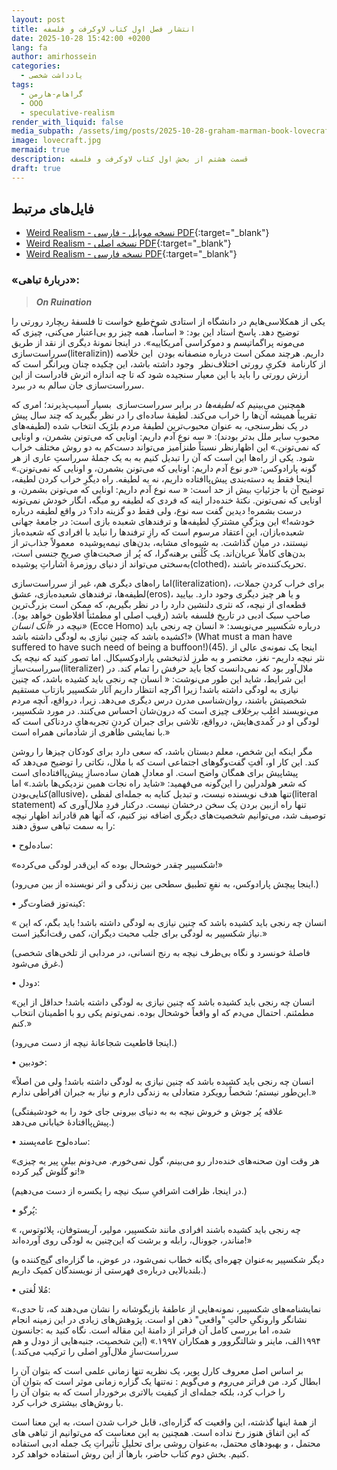 ```yaml
---
layout: post
title: انتشار فصل اول کتاب لاوکرفت و فلسفه
date: 2025-10-28 15:42:00 +0200
lang: fa
author: amirhossein
categories:
  - یادداشت شخصی
tags:
  - گراهام-هارمن
  - OOO
  - speculative-realism
render_with_liquid: false
media_subpath: /assets/img/posts/2025-10-28-graham-marman-book-lovecraft
image: lovecraft.jpg
mermaid: true
description: قسمت هشتم از بخش اول کتاب لاوکرفت و فلسفه
draft: true
---
```



## فایل‌های مرتبط

- [Weird Realism - نسخه موبایل - فارسی PDF](https://github.com/Oblique-Abyss/oblique-pdf/tree/47b5558fa431252e090b479b7540d0f82ca03a6f/2025-10-28-graham-Hmarman-book-lovecraft){:target="_blank"}
- [Weird Realism - نسخه اصلی PDF](https://github.com/Oblique-Abyss/oblique-pdf/tree/47b5558fa431252e090b479b7540d0f82ca03a6f/2025-10-28-graham-Hmarman-book-lovecraft){:target="_blank"}
- [Weird Realism - نسخه فارسی PDF](https://github.com/Oblique-Abyss/oblique-pdf/tree/47b5558fa431252e090b479b7540d0f82ca03a6f/2025-10-28-graham-Hmarman-book-lovecraft){:target="_blank"}


###  «دربارۀ تباهی»:

> _**On Ruination**_

یکی از همکلاسی‌هایم در دانشگاه از استادی شوخ‌طبع خواست تا فلسفۀ ریچارد رورتی را توضیح دهد. پاسخ استاد این بود: « اساساً، همه چیز رو بی‌اعتبار می‌کنی، چیزی که می‌مونه پراگماتیسم و دموکراسی آمریکاییه». در اینجا نمونۀ‌ دیگری از نقد از طریق سرراست‌سازی(literalizin)) داریم. هرچند ممکن است درباره منصفانه بودن  این خلاصه از کارنامة  فکریِ رورتی اختلاف‌نظر  وجود داشته باشد، این چکیده چنان ویرانگر است که ارزش رورتی را باید با این معیار سنجیده شود که تا چه اندازه اثرش قادراست از این سرراست‌سازی جان سالم به در ببرد.

همچنین می‌بینیم که _لطیفه‌ها_ در برابر سرراست‌سازی  بسیار آسیب‌پذیرند؛ امری که تقریباً همیشه آن‌ها را خراب می‌کند. لطیفۀ‌ ساده‌ای را در نظر بگیرید که چند سال پیش در یک نظرسنجی‌، به عنوان محبوب‌ترین لطیفۀ مردم بلژیک انتخاب شده (لطیفه‌های محبوبِ سایر ملل بدتر بودند): « سه نوع آدم داریم: اونایی که می‌تونن بشمرن، و اونایی که نمی‌تونن.» این اظهارنظر نسبتاً طنزآمیز می‌تواند دست‌کم به دو روش مختلف خراب شود. یکی از راه‌ها این است که آن را تبدیل کنیم به به یک جملۀ سرراستِ عاری از هر گونه پارادوکس: «_دو_ نوع آدم داریم: اونایی که می‌تونن بشمرن، و اونایی که نمی‌تونن.» اینجا فقط یه دسته‌بندی پیش‌پاافتاده داریم، نه یه لطیفه. راه دیگرِ خراب کردن لطیفه، توضیح آن با جزئیاتِ بیش از حد است: « سه نوع آدم داریم: اونایی که می‌تونن بشمرن، و اونایی که نمی‌تونن. نکتۀ خنده‌دار اینه که فردی که لطیفه رو میگه، انگار خودش نمی‌تونه درست بشمره! دیدین گفت سه نوع، ولی فقط دو گزینه داد؟ در واقع لطیفه درباره خودشه!» این ویژگیِ مشترکِ لطیفه‌ها و ترفندهای شعبده بازی است: در جامعۀ جهانی شعبده‌بازان، این اعتقاد مرسوم است که رازِ ترفندها را نباید با افرادی که شعبده‌باز نیستند، در میان گذاشت. به شیوه‌ای مشابه، بدن‌های نیمه‌پوشیده  معمولاً جذاب‌تر از بدن‌های کاملاً عریان‌اند. یک کُلُنی برهنه‌‌گرا، که پُر از صحبت‌هایِ صریحِ جنسی است، به‌سختی می‌تواند از دنیای روزمرۀ اشاراتِ پوشیده(clothed)، تحریک‌کننده‌تر باشند.

اما راه‌های دیگری هم، غیر از سرراست‌سازی(literalization)، برای خراب کردنِ جملات، لطیفه‌ها، ترفندهای شعبده‌بازی، عشق(eros)، و یا هر چیز دیگری وجود دارد. بیایید قطعه‌ای از نیچه، که نثری دلنشین دارد را در نظر بگیریم، که ممکن است بزرگ‌ترین صاحبِ سبک ادبی در تاریخ فلسفه باشد (رقیب اصلی او مطمئناً افلاطون خواهد بود). نیچه در _«آنک انسان»_ (Ecce Homo) درباره شکسپیر می‌نویسد: « انسان چه رنجی باید کشیده باشد که چنین نیازی به لودگی داشته باشد!» (What must a man have suffered to have such need of being a buffoon!)(45). اینجا یک نمونه‌ی عالی از نثر نیچه داریم- نغز، مختصر و به طرزِ لذتبخشی پارادوکسیکال. اما تصور کنید که نیچه یک سرراست‌سازِ(literalizer) ملال‌آور بود که نمی‌دانست کجا باید حرفش را تمام کند. در این شرایط، شاید این طور می‌نوشت: « انسان چه رنجی باید کشیده باشد، که چنین نیازی به لودگی داشته باشد! زیرا اگرچه انتظار داریم آثار شکسپیر بازتاب مستقیم شخصیتش باشند، روان‌شناسی مدرن درس دیگری می‌دهد. زیرا، درواقع، آنچه مردم می‌نویسند اغلب _برخلاف_ چیزی است که درون‌شان احساس می‌کنند. در مورد شکسپیر، لودگی او در کُمدی‌هایش، درواقع، تلاشی برای جبران کردنِ تجربه‌هایِ دردناکی است که با نمایشی ظاهری از شادمانی همراه است.»

مگر اینکه این شخص، معلم دبستان باشد، که سعی دارد برای کودکان چیزها را روشن کند. این کار او، آفتِ گفت‌وگوهای اجتماعی است که با ملال، نکاتی را توضیح می‌دهد که پیشاپیش برای همگان واضح است. او معادلِ همان ساده‌سازِ پیش‌پاافتاده‌‌ای است که شعر هولدرلین را این‌گونه می‌فهمید: «شاید راه نجات همین نزدیکی‌ها باشد.» اما کنایی‌بودن(allusive)، تنها هدف نویسنده نیست، و تبدیل کنایه‌ به جمله‌ای لفظی(literal statement) تنها راه ازبین بردن یک سخن درخشان نیست. درکنار فردِ ملال‌آوری که توصیف شد، می‌توانیم شخصیت‌های دیگری اضافه نیز کنیم، که آنها هم قادراند اظهار نیچه را به سمت تباهی سوق دهند:

• ساده‌لوح:

«شکسپیر چقدر خوشحال بوده که این‌قدر لودگی می‌کرده!»

(اینجا پیچش پارادوکس، به نفعِ تطبیق سطحی بین زندگی و اثر نویسنده از بین می‌رود.)

• کینه‌توز قضاوت‌گر:

« انسان چه رنجی باید کشیده باشد که چنین نیازی به لودگی داشته باشد! باید بگم، که این نیاز شکسپیر به لودگی برای جلب محبت دیگران، کمی رقت‌انگیز است.»

(فاصلۀ خونسرد و نگاه بی‌طرف نیچه به رنج انسانی، در مردابی از تلخی‌‌های شخصی غرق می‌شود.)

• دو‌دل:

«انسان چه رنجی باید کشیده باشد که چنین نیازی به لودگی داشته باشد! حداقل از این مطمئنم. احتمال می‌دم که او واقعاً خوشحال بوده. نمی‌تونم یکی رو با اطمینان انتخاب کنم.»

(اینجا قاطعیت شجاعانۀ نیچه از دست می‌رود.)

• خودبین:

«انسان چه رنجی باید کشیده باشد که چنین نیازی به لودگی داشته باشد! ولی من اصلاً این‌طور نیستم؛ شخصاً رویکرد متعادلی به زندگی دارم و نیاز به جبران افراطی ندارم.»

(علاقه پُر جوش و خروش نیچه به به دنیای بیرونی جای خود را به خودشیفتگی پیش‌پاافتادۀ خیابانی می‌دهد.)

• ساده‌لوح عامه‌پسند:

«هر وقت اون صحنه‌های خنده‌دار رو می‌بینم، گول نمی‌خورم. می‌دونم بیلیِ پیر یه چیزی تو گلوش گیر کرده!»

(در اینجا، ظرافت اشرافیِ سبک نیچه را یکسره از دست می‌دهیم.)

• پُرگو:

« چه رنجی باید کشیده باشند افرادی مانند شکسپیر، مولیر، آریستوفان، پلائوتوس، مناندر، جوونال، رابله و برشت که این‌چنین به لودگی روی آورده‌اند!»

(دیگر شکسپیر به‌عنوان چهره‌ای یگانه خطاب نمی‌شود، در عوض، ما گزاره‌ای گیج‌کننده و بلندبالایی درباره‌ی فهرستی از نویسندگان کمیک داریم.)

• مُلا لُغتی:

«نمایشنامه‌های شکسپیر، نمونه‌هایی از عاطفۀ بازیگوشانه را نشان می‌دهند که، تا حدی، نشانگر وارونگیِ حالتِ "واقعی" ذهن او است. پژوهش‌های زیادی در این زمینه انجام شده، اما بررسی کامل آن فراتر از دامنۀ این مقاله است. نگاه کنید به :جانسون ۱۹۹۴الف، ماینر و شالتگروور و همکاران ۱۹۹۷.» (این شخصیت، جنبه‌هایی از دودل و هم سرراست‌سازِ ملال‌آورِ اصلی را ترکیب می‌کند.)

بر اساس اصل معروف کارل پوپر، یک نظریه‌ تنها زمانی علمی است که بتوان آن را ابطال کرد. من فراتر می‌روم و می‌گویم : نه‌تنها یک گزاره‌ زمانی موثر است که بتوان آن را خراب کرد، بلکه جمله‌ای از کیفیت بالاتری برخوردار است که به بتوان آن را با روش‌های بیشتری خراب کرد.

از همۀ اینها گذشته، این واقعیت که گزاره‌ای، قابل خراب شدن است، به این معنا است که این اتفاق هنوز رخ نداده است. همچنین به این معناست که می‌توانیم از تباهی ‌های محتمل ، و بهبود‌های محتمل، به‌عنوان روشی برای تحلیلِ تأثیراتِ یک جمله ادبی استفاده کنیم. بخش دوم کتاب حاضر، بارها از این روش استفاده خواهد کرد.
